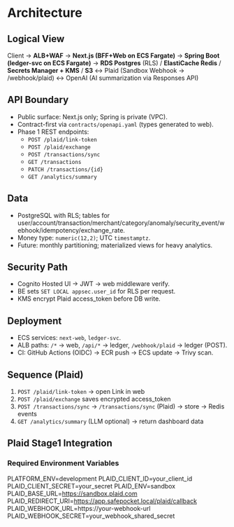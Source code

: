 # Architecture

## Logical View
Client → **ALB+WAF** → **Next.js (BFF+Web on ECS Fargate)** → **Spring Boot (ledger-svc on ECS Fargate)**
→ **RDS Postgres** (RLS) / **ElastiCache Redis** / **Secrets Manager + KMS** / **S3**
↔ Plaid (Sandbox Webhook → /webhook/plaid)
↔ OpenAI (AI summarization via Responses API)

## API Boundary
- Public surface: Next.js only; Spring is private (VPC).
- Contract-first via `contracts/openapi.yaml` (types generated to web).
- Phase 1 REST endpoints:
  - `POST /plaid/link-token`
  - `POST /plaid/exchange`
  - `POST /transactions/sync`
  - `GET /transactions`
  - `PATCH /transactions/{id}`
  - `GET /analytics/summary`

## Data
- PostgreSQL with RLS; tables for user/account/transaction/merchant/category/anomaly/security_event/webhook/idempotency/exchange_rate.
- Money type: `numeric(12,2)`; UTC `timestamptz`.
- Future: monthly partitioning; materialized views for heavy analytics.

## Security Path
- Cognito Hosted UI → JWT → web middleware verify.
- BE sets `SET LOCAL appsec.user_id` for RLS per request.
- KMS encrypt Plaid access_token before DB write.

## Deployment
- ECS services: `next-web`, `ledger-svc`.
- ALB paths: `/*` → web, `/api/*` → ledger, `/webhook/plaid` → ledger (POST).
- CI: GitHub Actions (OIDC) → ECR push → ECS update → Trivy scan.

## Sequence (Plaid)
1) `POST /plaid/link-token` → open Link in web
2) `POST /plaid/exchange` saves encrypted access_token
3) `POST /transactions/sync` → `/transactions/sync` (Plaid) → store → Redis events
4) `GET /analytics/summary` (LLM optional) → return dashboard data
## Plaid Stage1 Integration
### Required Environment Variables
PLATFORM_ENV=development
PLAID_CLIENT_ID=your_client_id
PLAID_CLIENT_SECRET=your_secret
PLAID_ENV=sandbox
PLAID_BASE_URL=https://sandbox.plaid.com
PLAID_REDIRECT_URI=https://app.safepocket.local/plaid/callback
PLAID_WEBHOOK_URL=https://your-webhook-url
PLAID_WEBHOOK_SECRET=your_webhook_shared_secret

